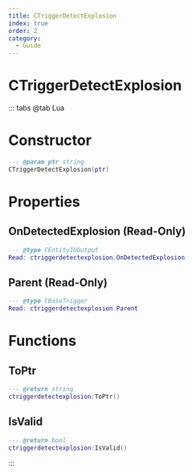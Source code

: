 ```yaml
---
title: CTriggerDetectExplosion
index: true
order: 2
category:
  - Guide
---
```


# CTriggerDetectExplosion

::: tabs
@tab Lua
# Constructor
```lua
--- @param ptr string
CTriggerDetectExplosion(ptr)
```
# Properties
## OnDetectedExplosion (Read-Only)
```lua
--- @type CEntityIOOutput
Read: ctriggerdetectexplosion.OnDetectedExplosion
```
## Parent (Read-Only)
```lua
--- @type CBaseTrigger
Read: ctriggerdetectexplosion.Parent
```
# Functions
## ToPtr
```lua
--- @return string
ctriggerdetectexplosion:ToPtr()
```
## IsValid
```lua
--- @return bool
ctriggerdetectexplosion:IsValid()
```

:::